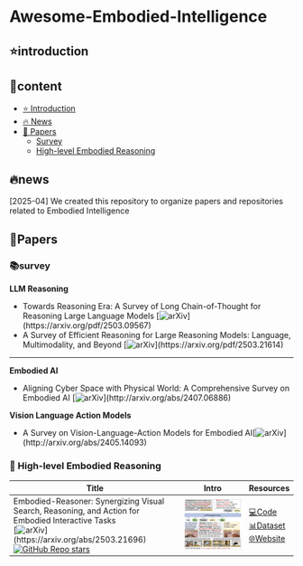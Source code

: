 # Awesome-Embodied-Intelligence
## ⭐️introduction
## 👀content
- [⭐️ Introduction](#introduction)
- [🔥 News](#news)
- [📑 Papers](#papers)
  - [Survey](#survey)
  - [High-level Embodied Reasoning](#high-level-embodied-reasoning)
## 🔥news
[2025-04] We created this repository to organize papers and repositories related to Embodied Intelligence
## 📑Papers
### 📚survey 
**LLM Reasoning**
- Towards Reasoning Era: A Survey of Long Chain-of-Thought for Reasoning Large Language Models [![arXiv](https://img.shields.io/badge/arXiv-2025.03-red?)](https://arxiv.org/pdf/2503.09567) 
- A Survey of Efficient Reasoning for Large Reasoning Models: Language, Multimodality, and Beyond [![arXiv](https://img.shields.io/badge/arXiv-2025.03-red?)](https://arxiv.org/pdf/2503.21614) 
---
**Embodied AI**
- Aligning Cyber Space with Physical World: A Comprehensive Survey on Embodied AI [![arXiv](https://img.shields.io/badge/arXiv-2024.07-red?)](http://arxiv.org/abs/2407.06886)

**Vision Language Action Models**
- A Survey on Vision-Language-Action Models for Embodied AI[![arXiv](https://img.shields.io/badge/arXiv-2024.05-red?)](http://arxiv.org/abs/2405.14093)

### 🤔 High-level Embodied Reasoning
| Title | Intro |  Resources |
|----------|-----|---------|
| Embodied-Reasoner: Synergizing Visual Search, Reasoning, and Action for Embodied Interactive Tasks <br>[![arXiv](https://img.shields.io/badge/arXiv-2025.03-red?)](https://arxiv.org/abs/2503.21696) [![GitHub Repo stars](https://img.shields.io/github/stars/zwq2018/embodied_reasoner)](https://github.com/zwq2018/embodied_reasoner)  | <img src="paper-images/embodied-reasoner-2025-3.jpg" width="600" />  | [💻Code](https://github.com/zwq2018/embodied_reasoner)<br>[📊Dataset](https://huggingface.co/datasets/zwq2018/embodied_reasoner/)<br>[🌐Website](https://github.com/zwq2018/embodied_reasoner)|

